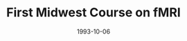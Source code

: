 ---
title: "First Midwest Course on fMRI"
project_id: 
date: 1993-10-06
conference_id: ""
presenters:
   - peter_bandettini
summary: "First Midwest Course on fMRI, Milwaukee, WI"
file: /assets/presentations/
filename: 
layout: presentation
---